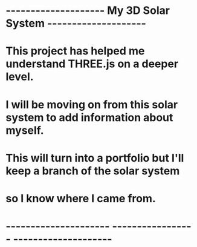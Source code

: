 # -------------------- My 3D Solar System --------------------
# 
# This project has helped me understand THREE.js on a deeper level.
#
# I will be moving on from this solar system to add information about myself.
#
# This will turn into a portfolio but I'll keep a branch of the solar system
# so I know where I came from.
#
# --------------------- ----------------- --------------------
#
